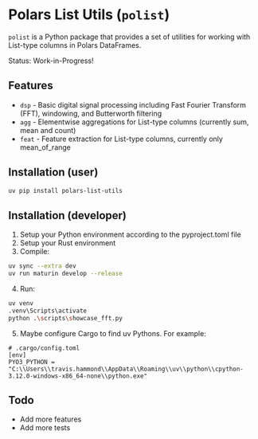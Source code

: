 # Polars List Utils (`polist`)

`polist` is a Python package that provides a set of utilities for working with List-type columns in Polars DataFrames.

Status: Work-in-Progress!

## Features

- `dsp` - Basic digital signal processing including Fast Fourier Transform (FFT), windowing, and Butterworth filtering
- `agg` - Elementwise aggregations for List-type columns (currently sum, mean and count)
- `feat` - Feature extraction for List-type columns, currently only mean_of_range

## Installation (user)

```bash
uv pip install polars-list-utils
```

## Installation (developer)

1) Setup your Python environment according to the pyproject.toml file
2) Setup your Rust environment
3) Compile:

```bash
uv sync --extra dev
uv run maturin develop --release
```

4) Run:

```bash
uv venv
.venv\Scripts\activate
python .\scripts\showcase_fft.py
```

5) Maybe configure Cargo to find uv Pythons. For example:

```
# .cargo/config.toml
[env]
PYO3_PYTHON = "C:\\Users\\travis.hammond\\AppData\\Roaming\\uv\\python\\cpython-3.12.0-windows-x86_64-none\\python.exe"
```

## Todo

- Add more features
- Add more tests